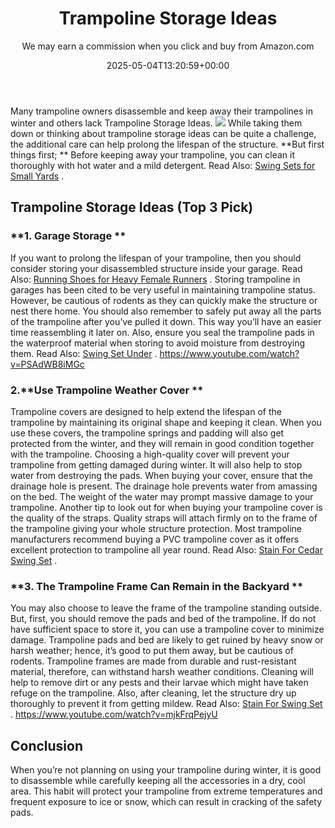﻿---
author: We may earn a commission when you click and buy from Amazon.com
layout: post
title: Trampoline Storage Ideas
date: '2025-05-04T13:20:59+00:00'
categories:
- Guide
tags: []
slug: /trampoline-storage-ideas/
lastmod: 2025-05-07T12:21:28+03:00
---

Many trampoline owners disassemble and keep away their trampolines in winter and others lack Trampoline Storage Ideas.
![](/assets/img/img/)
While taking them down or thinking about trampoline storage ideas can be quite a challenge, the additional care can help prolong the lifespan of the structure.
**But first things first; **
Before keeping away your trampoline, you can clean it thoroughly with hot water and a mild detergent. Read Also:
[Swing Sets for Small Yards](https://pestpolicy.com/best-swing-sets-for-small-yards/)
.
## Trampoline Storage Ideas (Top 3 Pick)
### **1. Garage Storage **
If you want to prolong the lifespan of your trampoline, then you should consider storing your disassembled structure inside your garage. Read Also:
[Running Shoes for Heavy Female Runners](https://pestpolicy.com/best-running-shoes-for-heavy-female-runners/)
.
Storing trampoline in garages has been cited to be very useful in maintaining trampoline status. However, be cautious of rodents as they can quickly make the structure or nest there home.
You should also remember to safely put away all the parts of the trampoline after you’ve pulled it down. This way you’ll have an easier time reassembling it later on.
Also, ensure you seal the trampoline pads in the waterproof material when storing to avoid moisture from destroying them. Read Also:
[Swing Set Under](https://pestpolicy.com/best-swing-set-under-200/)
.
https://www.youtube.com/watch?v=PSAdWB8iMGc
### 2.**Use Trampoline Weather Cover **
Trampoline covers are designed to help extend the lifespan of the trampoline by maintaining its original shape and keeping it clean. When you use these covers, the trampoline springs and padding will also get protected from the winter, and they will remain in good condition together with the trampoline.
Choosing a high-quality cover will prevent your trampoline from getting damaged during winter. It will also help to stop water from destroying the pads.
When buying your cover, ensure that the drainage hole is present. The drainage hole prevents water from amassing on the bed. The weight of the water may prompt massive damage to your trampoline.
Another tip to look out for when buying your trampoline cover is the quality of the straps. Quality straps will attach firmly on to the frame of the trampoline giving your whole structure protection.
Most trampoline manufacturers recommend buying a PVC trampoline cover as it offers excellent protection to trampoline all year round. Read Also:
[Stain For Cedar Swing Set](https://pestpolicy.com/best-stain-for-cedar-swing-set/)
.
### **3. The Trampoline Frame Can Remain in the Backyard **
You may also choose to leave the frame of the trampoline standing outside. But, first, you should remove the pads and bed of the trampoline. If do not have sufficient space to store it, you can use a trampoline cover to minimize damage.
Trampoline pads and bed are likely to get ruined by heavy snow or harsh weather; hence, it’s good to put them away, but be cautious of rodents. Trampoline frames are made from durable and rust-resistant material, therefore, can withstand harsh weather conditions.
Cleaning will help to remove dirt or any pests and their larvae which might have taken refuge on the trampoline. Also, after cleaning, let the structure dry up thoroughly to prevent it from getting mildew. Read Also:
[Stain For Swing Set](https://pestpolicy.com/best-stain-for-swing-set/)
.
https://www.youtube.com/watch?v=mjkFrqPejyU
## Conclusion
When you’re not planning on using your trampoline during winter, it is good to disassemble while carefully keeping all the accessories in a dry, cool area.
This habit will protect your trampoline from extreme temperatures and frequent exposure to ice or snow, which can result in cracking of the safety pads.
